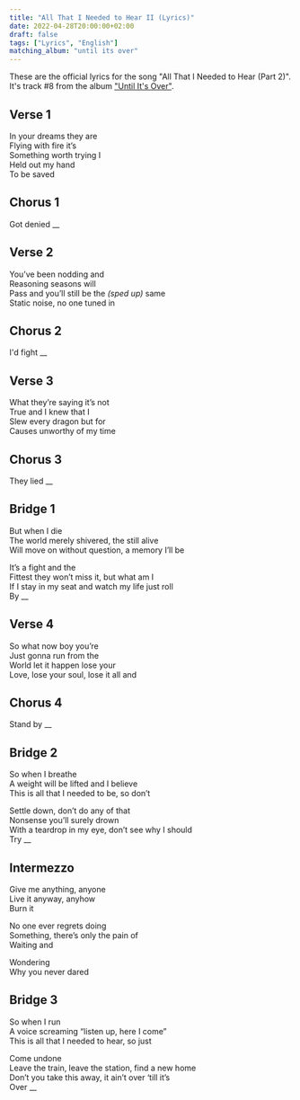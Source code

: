 ```yaml
---
title: "All That I Needed to Hear II (Lyrics)"
date: 2022-04-28T20:00:00+02:00
draft: false
tags: ["Lyrics", "English"]
matching_album: "until its over"
---
```


These are the official lyrics for the song "All That I Needed to Hear (Part 2)". It's track #8 from the album ["Until It's Over"](/albums/until-its-over).

## Verse 1
In your dreams they are  
Flying with fire it’s  
Something worth trying I  
Held out my hand   
To be saved

## Chorus 1
Got denied __

## Verse 2
You’ve been nodding and  
Reasoning seasons will  
Pass and you’ll still be the _(sped up)_ same  
Static noise, no one tuned in

## Chorus 2
I'd fight __

## Verse 3
What they’re saying it’s not  
True and I knew that I  
Slew every dragon but for  
Causes unworthy of my time  

## Chorus 3 
They lied __

## Bridge 1
But when I die  
The world merely shivered, the still alive  
Will move on without question, a memory I’ll be

It’s a fight and the  
Fittest they won’t miss it, but what am I  
If I stay in my seat and watch my life just roll  
By __ 

## Verse 4
So what now boy you’re  
Just gonna run from the  
World let it happen lose your  
Love, lose your soul, lose it all and

## Chorus 4
Stand by __

## Bridge 2
So when I breathe  
A weight will be lifted and I believe  
This is all that I needed to be, so don’t  

Settle down, don’t do any of that  
Nonsense you’ll surely drown  
With a teardrop in my eye, don’t see why I should  
Try __

## Intermezzo
Give me anything, anyone  
Live it anyway, anyhow  
Burn it

No one ever regrets doing  
Something, there’s only the pain of  
Waiting and
 
Wondering  
Why you never dared

## Bridge 3
So when I run  
A voice screaming “listen up, here I come”  
This is all that I needed to hear, so just  

Come undone  
Leave the train, leave the station, find a new home  
Don’t you take this away, it ain’t over ‘till it’s  
Over __